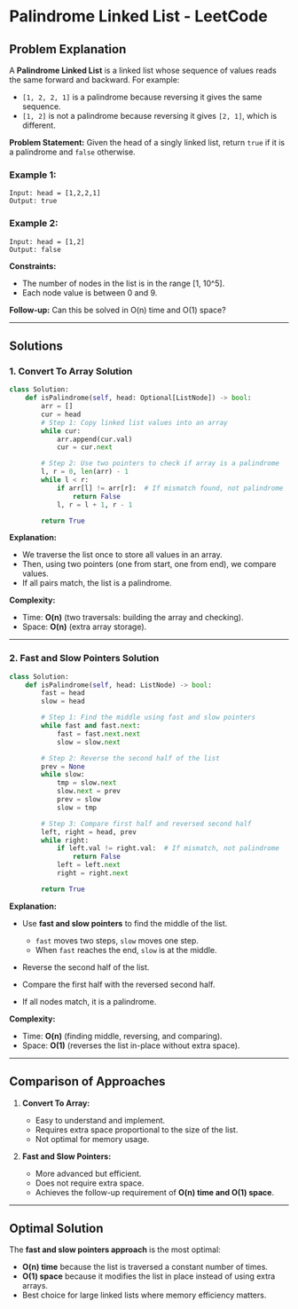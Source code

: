 # Palindrome Linked List - LeetCode

## Problem Explanation

A **Palindrome Linked List** is a linked list whose sequence of values reads the same forward and backward. For example:

* `[1, 2, 2, 1]` is a palindrome because reversing it gives the same sequence.
* `[1, 2]` is not a palindrome because reversing it gives `[2, 1]`, which is different.

**Problem Statement:**
Given the head of a singly linked list, return `true` if it is a palindrome and `false` otherwise.

### Example 1:

```
Input: head = [1,2,2,1]
Output: true
```

### Example 2:

```
Input: head = [1,2]
Output: false
```

**Constraints:**

* The number of nodes in the list is in the range \[1, 10^5].
* Each node value is between 0 and 9.

**Follow-up:** Can this be solved in O(n) time and O(1) space?

---

## Solutions

### 1. Convert To Array Solution

```python
class Solution:
    def isPalindrome(self, head: Optional[ListNode]) -> bool:
        arr = []
        cur = head
        # Step 1: Copy linked list values into an array
        while cur:
            arr.append(cur.val)
            cur = cur.next

        # Step 2: Use two pointers to check if array is a palindrome
        l, r = 0, len(arr) - 1
        while l < r:
            if arr[l] != arr[r]:  # If mismatch found, not palindrome
                return False
            l, r = l + 1, r - 1

        return True
```

**Explanation:**

* We traverse the list once to store all values in an array.
* Then, using two pointers (one from start, one from end), we compare values.
* If all pairs match, the list is a palindrome.

**Complexity:**

* Time: **O(n)** (two traversals: building the array and checking).
* Space: **O(n)** (extra array storage).

---

### 2. Fast and Slow Pointers Solution

```python
class Solution:
    def isPalindrome(self, head: ListNode) -> bool:
        fast = head
        slow = head

        # Step 1: Find the middle using fast and slow pointers
        while fast and fast.next:
            fast = fast.next.next
            slow = slow.next

        # Step 2: Reverse the second half of the list
        prev = None
        while slow:
            tmp = slow.next
            slow.next = prev
            prev = slow
            slow = tmp

        # Step 3: Compare first half and reversed second half
        left, right = head, prev
        while right:
            if left.val != right.val:  # If mismatch, not palindrome
                return False
            left = left.next
            right = right.next

        return True
```

**Explanation:**

* Use **fast and slow pointers** to find the middle of the list.

  * `fast` moves two steps, `slow` moves one step.
  * When `fast` reaches the end, `slow` is at the middle.
* Reverse the second half of the list.
* Compare the first half with the reversed second half.
* If all nodes match, it is a palindrome.

**Complexity:**

* Time: **O(n)** (finding middle, reversing, and comparing).
* Space: **O(1)** (reverses the list in-place without extra space).

---

## Comparison of Approaches

1. **Convert To Array:**

   * Easy to understand and implement.
   * Requires extra space proportional to the size of the list.
   * Not optimal for memory usage.

2. **Fast and Slow Pointers:**

   * More advanced but efficient.
   * Does not require extra space.
   * Achieves the follow-up requirement of **O(n) time and O(1) space**.

---

## Optimal Solution

The **fast and slow pointers approach** is the most optimal:

* **O(n) time** because the list is traversed a constant number of times.
* **O(1) space** because it modifies the list in place instead of using extra arrays.
* Best choice for large linked lists where memory efficiency matters.
